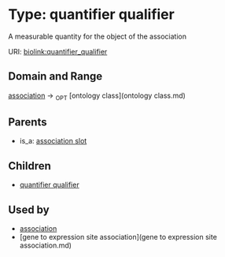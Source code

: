 
# Type: quantifier qualifier


A measurable quantity for the object of the association

URI: [biolink:quantifier_qualifier](https://w3id.org/biolink/vocab/quantifier_qualifier)


## Domain and Range

[association](association.md) ->  <sub>OPT</sub> [ontology class](ontology class.md)

## Parents

 *  is_a: [association slot](association_slot.md)

## Children

 *  [quantifier qualifier](gene_to_expression_site_association_quantifier_qualifier.md)

## Used by

 * [association](association.md)
 * [gene to expression site association](gene to expression site association.md)
